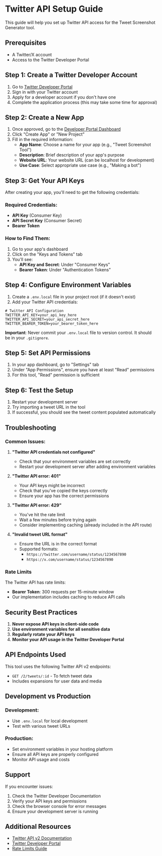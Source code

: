 # Twitter API Setup Guide

This guide will help you set up Twitter API access for the Tweet Screenshot Generator tool.

## Prerequisites

- A Twitter/X account
- Access to the Twitter Developer Portal

## Step 1: Create a Twitter Developer Account

1. Go to [Twitter Developer Portal](https://developer.twitter.com/en/portal/dashboard)
2. Sign in with your Twitter account
3. Apply for a developer account if you don't have one
4. Complete the application process (this may take some time for approval)

## Step 2: Create a New App

1. Once approved, go to the [Developer Portal Dashboard](https://developer.twitter.com/en/portal/dashboard)
2. Click "Create App" or "New Project"
3. Fill in the required information:
   - **App Name**: Choose a name for your app (e.g., "Tweet Screenshot Tool")
   - **Description**: Brief description of your app's purpose
   - **Website URL**: Your website URL (can be localhost for development)
   - **Use Case**: Select appropriate use case (e.g., "Making a bot")

## Step 3: Get Your API Keys

After creating your app, you'll need to get the following credentials:

### Required Credentials:
- **API Key** (Consumer Key)
- **API Secret Key** (Consumer Secret)
- **Bearer Token**

### How to Find Them:
1. Go to your app's dashboard
2. Click on the "Keys and Tokens" tab
3. You'll see:
   - **API Key and Secret**: Under "Consumer Keys"
   - **Bearer Token**: Under "Authentication Tokens"

## Step 4: Configure Environment Variables

1. Create a `.env.local` file in your project root (if it doesn't exist)
2. Add your Twitter API credentials:

```env
# Twitter API Configuration
TWITTER_API_KEY=your_api_key_here
TWITTER_API_SECRET=your_api_secret_here
TWITTER_BEARER_TOKEN=your_bearer_token_here
```

**Important**: Never commit your `.env.local` file to version control. It should be in your `.gitignore`.

## Step 5: Set API Permissions

1. In your app dashboard, go to "Settings" tab
2. Under "App Permissions", ensure you have at least "Read" permissions
3. For this tool, "Read" permission is sufficient

## Step 6: Test the Setup

1. Restart your development server
2. Try importing a tweet URL in the tool
3. If successful, you should see the tweet content populated automatically

## Troubleshooting

### Common Issues:

1. **"Twitter API credentials not configured"**
   - Check that your environment variables are set correctly
   - Restart your development server after adding environment variables

2. **"Twitter API error: 401"**
   - Your API keys might be incorrect
   - Check that you've copied the keys correctly
   - Ensure your app has the correct permissions

3. **"Twitter API error: 429"**
   - You've hit the rate limit
   - Wait a few minutes before trying again
   - Consider implementing caching (already included in the API route)

4. **"Invalid tweet URL format"**
   - Ensure the URL is in the correct format
   - Supported formats:
     - `https://twitter.com/username/status/1234567890`
     - `https://x.com/username/status/1234567890`

### Rate Limits

The Twitter API has rate limits:
- **Bearer Token**: 300 requests per 15-minute window
- Our implementation includes caching to reduce API calls

## Security Best Practices

1. **Never expose API keys in client-side code**
2. **Use environment variables for all sensitive data**
3. **Regularly rotate your API keys**
4. **Monitor your API usage in the Twitter Developer Portal**

## API Endpoints Used

This tool uses the following Twitter API v2 endpoints:
- `GET /2/tweets/:id` - To fetch tweet data
- Includes expansions for user data and media

## Development vs Production

### Development:
- Use `.env.local` for local development
- Test with various tweet URLs

### Production:
- Set environment variables in your hosting platform
- Ensure all API keys are properly configured
- Monitor API usage and costs

## Support

If you encounter issues:
1. Check the Twitter Developer Documentation
2. Verify your API keys and permissions
3. Check the browser console for error messages
4. Ensure your development server is running

## Additional Resources

- [Twitter API v2 Documentation](https://developer.twitter.com/en/docs/twitter-api)
- [Twitter Developer Portal](https://developer.twitter.com/en/portal/dashboard)
- [Rate Limits Guide](https://developer.twitter.com/en/docs/twitter-api/rate-limits)
